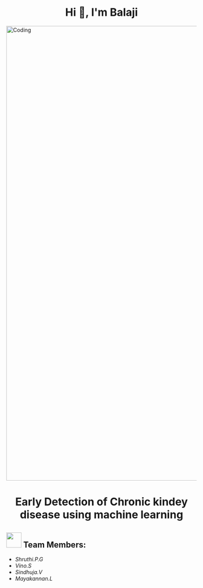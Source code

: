 <h1 align="center">Hi 👋, I'm Balaji</h1>
<img align="center" alt="Coding" width="1200" src="https://user-images.githubusercontent.com/82140495/192852374-0c98a0ae-64e8-480d-8ef6-35aaf55f677f.png">

<h1 align="center">Early Detection of Chronic kindey disease using machine learning</h1>

<h2><img src="https://raw.githubusercontent.com/Tarikul-Islam-Anik/Animated-Fluent-Emojis/master/Emojis/People%20with%20professions/Man%20Technologist%20Light%20Skin%20Tone.png" width="40px"> Team Members: </h2> 
<ul><i>
  <li> Shruthi.P.G </li>
  <li> Vino.S </li>
  <li> Sindhuja.V </li>
  <li> Mayakannan.L </li>
  </i>
  </ul>
